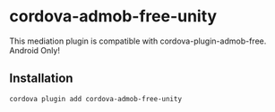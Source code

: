 # cordova-admob-free-unity
This mediation plugin is compatible with cordova-plugin-admob-free. Android Only!

## Installation

```sh
cordova plugin add cordova-admob-free-unity
```
